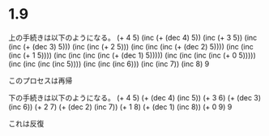 # 1.9

上の手続きは以下のようになる。
(+ 4 5)
(inc (+ (dec 4) 5))
(inc (+ 3 5))
(inc (inc (+ (dec 3) 5)))
(inc (inc (+ 2 5)))
(inc (inc (inc (+ (dec 2) 5))))
(inc (inc (inc (+ 1 5))))
(inc (inc (inc (inc (+ (dec 1) 5)))))
(inc (inc (inc (inc (+ 0 5)))))
(inc (inc (inc (inc 5))))
(inc (inc (inc 6)))
(inc (inc 7))
(inc 8)
9

このプロセスは再帰

下の手続きは以下のようになる。
(+ 4 5)
(+ (dec 4) (inc 5))
(+ 3 6)
(+ (dec 3) (inc 6))
(+ 2 7)
(+ (dec 2) (inc 7))
(+ 1 8)
(+ (dec 1) (inc 8))
(+ 0 9)
9

これは反復
